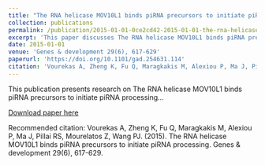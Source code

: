 ```yaml
---
title: "The RNA helicase MOV10L1 binds piRNA precursors to initiate piRNA processing"
collection: publications
permalink: /publication/2015-01-01-0ce2cd42-2015-01-01-the-rna-helicase-mov10l1-bind
excerpt: 'This paper discusses The RNA helicase MOV10L1 binds piRNA precursors to initiate piRNA processing...'
date: 2015-01-01
venue: 'Genes & development 29(6), 617-629'
paperurl: 'https://doi.org/10.1101/gad.254631.114'
citation: 'Vourekas A, Zheng K, Fu Q, Maragkakis M, Alexiou P, Ma J, Pillai RS, Mourelatos Z, Wang PJ. (2015). The RNA helicase MOV10L1 binds piRNA precursors to initiate piRNA processing. Genes & development 29(6), 617-629.'
---
```


This publication presents research on The RNA helicase MOV10L1 binds piRNA precursors to initiate piRNA processing...

[Download paper here](https://doi.org/10.1101/gad.254631.114)

Recommended citation: Vourekas A, Zheng K, Fu Q, Maragkakis M, Alexiou P, Ma J, Pillai RS, Mourelatos Z, Wang PJ. (2015). The RNA helicase MOV10L1 binds piRNA precursors to initiate piRNA processing. Genes & development 29(6), 617-629.
